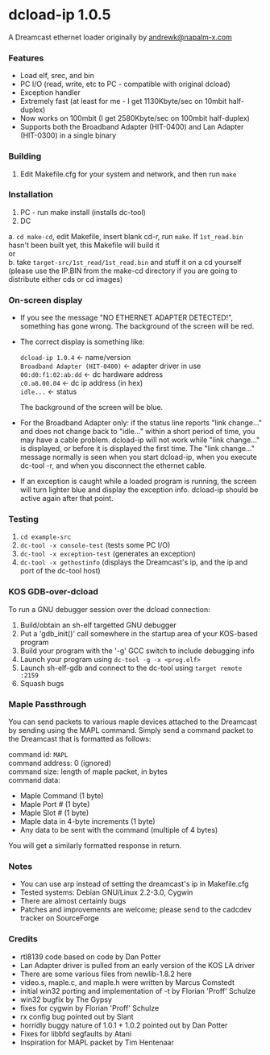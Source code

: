 # dcload-ip 1.0.5

A Dreamcast ethernet loader originally by <andrewk@napalm-x.com>

### Features

* Load elf, srec, and bin
* PC I/O (read, write, etc to PC - compatible with original dcload)
* Exception handler
* Extremely fast (at least for me - I get 1130Kbyte/sec on 10mbit half-duplex)
* Now works on 100mbit (I get 2580Kbyte/sec on 100mbit half-duplex)
* Supports both the Broadband Adapter (HIT-0400) and Lan Adapter (HIT-0300)
  in a single binary

### Building

1. Edit Makefile.cfg for your system and network, and then run `make`

### Installation

1. PC - run make install (installs dc-tool)
2. DC

 a. `cd make-cd`, edit Makefile, insert blank cd-r, run `make`. If
   `1st_read.bin` hasn't been built yet, this Makefile will build it  
 or  
 b. take `target-src/1st_read/1st_read.bin` and stuff it on a cd yourself
      (please use the IP.BIN from the make-cd directory if you are going
       to distribute either cds or cd images)
  
### On-screen display

* If you see the message "NO ETHERNET ADAPTER DETECTED!", something has
  gone wrong. The background of the screen will be red.

* The correct display is something like:

  `dcload-ip 1.0.4`  <- name/version  
  `Broadband Adapter (HIT-0400)`  <- adapter driver in use  
  `00:d0:f1:02:ab:dd`  <- dc hardware address  
  `c0.a8.00.04`  <- dc ip address (in hex)  
  `idle...`  <- status  

  The background of the screen will be blue.

* For the Broadband Adapter only: if the status line reports "link
  change..." and does not change back to "idle..." within a short period
  of time, you may have a cable problem. dcload-ip will not work while
  "link change..." is displayed, or before it is displayed the first time.
  The "link change..." message normally is seen when you start dcload-ip,
  when you execute dc-tool -r, and when you disconnect the ethernet cable.

* If an exception is caught while a loaded program is running, the screen
  will turn lighter blue and display the exception info. dcload-ip should be
  active again after that point.

### Testing

1. `cd example-src`
2. `dc-tool -x console-test` (tests some PC I/O)
3. `dc-tool -x exception-test` (generates an exception)
4. `dc-tool -x gethostinfo` (displays the Dreamcast's ip, and the ip and port of
   the dc-tool host)

### KOS GDB-over-dcload

To run a GNU debugger session over the dcload connection:

1. Build/obtain an sh-elf targetted GNU debugger
2. Put a 'gdb_init()' call somewhere in the startup area of your
   KOS-based program
3. Build your program with the '-g' GCC switch to include debugging info
4. Launch your program using `dc-tool -g -x <prog.elf>`
5. Launch sh-elf-gdb and connect to the dc-tool using `target remote :2159`
6. Squash bugs

### Maple Passthrough

You can send packets to various maple devices attached to the Dreamcast by
sending using the MAPL command. Simply send a command packet to the Dreamcast
that is formatted as follows:

command id: `MAPL`  
command address: 0 (ignored)  
command size: length of maple packet, in bytes  
command data:

- Maple Command (1 byte)  
- Maple Port # (1 byte)  
- Maple Slot # (1 byte)  
- Maple data in 4-byte increments (1 byte)  
- Any data to be sent with the command (multiple of 4 bytes)  

You will get a similarly formatted response in return.

### Notes

* You can use arp instead of setting the dreamcast's ip in Makefile.cfg
* Tested systems: Debian GNU/Linux 2.2-3.0, Cygwin
* There are almost certainly bugs
* Patches and improvements are welcome; please send to the cadcdev tracker
  on SourceForge

### Credits
* rtl8139 code based on code by Dan Potter
* Lan Adapter driver is pulled from an early version of the KOS LA driver
* There are some various files from newlib-1.8.2 here
* video.s, maple.c, and maple.h were written by Marcus Comstedt
* initial win32 porting and implementation of -t by Florian 'Proff' Schulze
* win32 bugfix by The Gypsy
* fixes for cygwin by Florian 'Proff' Schulze
* rx config bug pointed out by Slant
* horridly buggy nature of 1.0.1 + 1.0.2 pointed out by Dan Potter
* Fixes for libbfd segfaults by Atani
* Inspiration for MAPL packet by Tim Hentenaar

